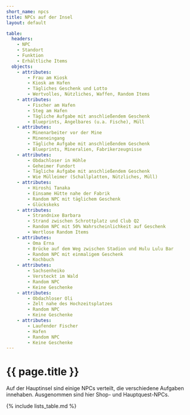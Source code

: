 ```yaml
---
short_name: npcs
title: NPCs auf der Insel
layout: default

table:
  headers:
    - NPC
    - Standort
    - Funktion
    - Erhältliche Items
  objects:
    - attributes:
        - Frau am Kiosk
        - Kiosk am Hafen
        - Tägliches Geschenk und Lotto
        - Wertvolles, Nützliches, Waffen, Random Items
    - attributes:
        - Fischer am Hafen
        - Steg am Hafen
        - Tägliche Aufgabe mit anschließendem Geschenk
        - Blueprints, Angelbares (u.a. Fische), Müll
    - attributes:
        - Minenarbeiter vor der Mine
        - Mineneingang
        - Tägliche Aufgabe mit anschließendem Geschenk
        - Blueprints, Mineralien, Fabrikerzeugnisse
    - attributes:
        - Obdachloser in Höhle
        - Geheimer Fundort
        - Tägliche Aufgabe mit anschließendem Geschenk
        - Wie Mülleimer (Schallplatten, Nützliches, Müll)
    - attributes:
        - Hiroshi Tanaka
        - Einsame Hütte nahe der Fabrik
        - Random NPC mit täglichem Geschenk
        - Glückskeks
    - attributes:
        - Strandnixe Barbara
        - Strand zwischen Schrottplatz und Club Q2
        - Random NPC mit 50% Wahrscheinlichkeit auf Geschenk
        - Wertlose Random Items
    - attributes:
        - Oma Erna
        - Brücke auf dem Weg zwischen Stadion und Hulu Lulu Bar
        - Random NPC mit einmaligem Geschenk
        - Kochbuch
    - attributes:
        - Sachsenheiko
        - Versteckt im Wald
        - Random NPC
        - Keine Geschenke
    - attributes:
        - Obdachloser Oli
        - Zelt nahe des Hochzeitsplatzes
        - Random NPC
        - Keine Geschenke
    - attributes:
        - Laufender Fischer
        - Hafen
        - Random NPC
        - Keine Geschenke
---
```

# {{ page.title }}

Auf der Hauptinsel sind einige NPCs verteilt, die verschiedene Aufgaben
innehaben. Ausgenommen sind hier Shop- und Hauptquest-NPCs.

{% include lists_table.md %}
